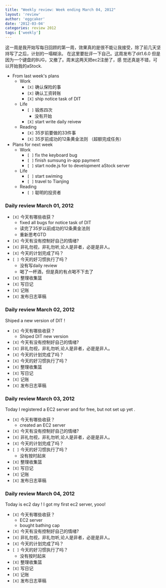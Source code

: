 ```yaml
---
title: "Weekly review: Week ending March 04, 2012" 
layout: 'review'
author: 'eggcaker'
date: '2012-03-04'
categories: review 2012
tags: ['weekly']
---
```



这一周是我开始写每日回顾的第一周，效果真的是很不能让我接受，除了前几天坚持写了之后，计划的一塌糊涂。 在这里要批评一下自己。这周发布了dit1.6.0
但是因为一个键盘的BUG，又撤了。周末这两天把ec2注册了，感 觉还真是不错，可以开始我的aStock.

  * From last week's plans 
    * Work 
      * `[X]` 确认保险的事 
      * `[X]` 确认工资转账 
      * `[X]` ship notice task of DIT 
    * Life 
      * `[ ]` 锻炼四次 
        * 没有开始 
      * `[X]` start write daily reivew 
    * Reading 
      * `[X]` 35岁前要做的33件事 
      * `[X]` 35岁前成功的12条黄金法则 （超额完成任务） 
  * Plans for next week 
    * Work 
      * `[ ]` fix the keyboard bug 
      * `[ ]` finish sumsung in-app payment 
      * `[ ]` start node.js for to development aStock server 
    * Life 
      * `[ ]` start swiming 
      * `[ ]` travel to Tianjing 
    * Reading 
      * `[ ]` 聪明的投资者 

### Daily review March 01, 2012

  * `[X]` 今天有哪些收获？ 
    * fixed all bugs for notice task of DIT 
    * 读完了35岁以前成功的12条黄金法则 
    * 重新思考GTD 
  * `[X]` 今天有没有控制好自己的情绪? 
  * `[X]` 非礼勿视，非礼勿听,论人是非者，必是是非人。 
  * `[X]` 今天的计划完成了吗？ 
  * `[ ]` 今天的好习惯执行了吗？ 
    * 没有写daily review 
    * 喝了一杯酒，但是真的有点喝不下去了 
  * `[X]` 整理收集篮 
  * `[X]` 写日记 
  * `[X]` 记账 
  * `[X]` 发布日志草稿 

### Daily review March 02, 2012

Shiped a new version of DIT !

  * `[X]` 今天有哪些收获？ 
    * Shiped DIT new version 
  * `[X]` 今天有没有控制好自己的情绪? 
  * `[X]` 非礼勿视，非礼勿听,论人是非者，必是是非人。 
  * `[X]` 今天的计划完成了吗？ 
  * `[X]` 今天的好习惯执行了吗？ 
  * `[X]` 整理收集篮 
  * `[X]` 写日记 
  * `[X]` 记账 
  * `[X]` 发布日志草稿 

### Daily review March 03, 2012

Today I registered a EC2 server and for free, but not set up yet .

  * `[X]` 今天有哪些收获？ 
    * created an EC2 server 
  * `[X]` 今天有没有控制好自己的情绪? 
  * `[X]` 非礼勿视，非礼勿听,论人是非者，必是是非人。 
  * `[X]` 今天的计划完成了吗？ 
  * `[ ]` 今天的好习惯执行了吗？ 
    * 没有按时起床 
  * `[X]` 整理收集篮 
  * `[X]` 写日记 
  * `[X]` 记账 
  * `[X]` 发布日志草稿 

### Daily review March 04, 2012

Today is ec2 day ! I got my first ec2 server, yooo!

  * `[X]` 今天有哪些收获？ 
    * EC2 server 
    * bought bathing cap 
  * `[X]` 今天有没有控制好自己的情绪? 
  * `[X]` 非礼勿视，非礼勿听,论人是非者，必是是非人。 
  * `[X]` 今天的计划完成了吗？ 
  * `[ ]` 今天的好习惯执行了吗？ 
    * 没有按时起床 
  * `[X]` 整理收集篮 
  * `[X]` 写日记 
  * `[X]` 记账 
  * `[X]` 发布日志草稿 

